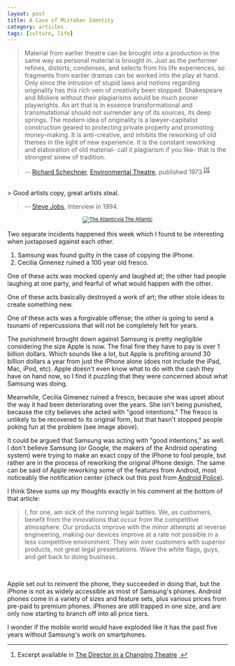 ```yaml
---
layout: post
title: A Case of Mistaken Identity 
category: articles
tags: [culture, life]
---
```


> Material from earlier theatre can be brought into a production in the same way as personal material is brought in. Just as the performer refines, distorts, condenses, and selects from his life experiences, so fragments from earlier dramas can be worked into the play at hand. Only since the intrusion of stupid laws and notions regarding originality has this rich vein of creativity been stopped. Shakespeare and Moliere without their plagiarisms would be much poorer playwrights. An art that is in essence transformational and transmutational should not surrender any of its sources, its deep springs. The modern idea of originality is a lawyer-capitalist construction geared to protecting private property and promoting money-making. It is anti-creative, and inhibits the reworking of old themes in the light of new experience. It is the constant reworking and elaboration of old material- call it plagiarism if you like- that is the strongest sinew of tradition.            

> -- [Richard Schechner](http://performance.tisch.nyu.edu/object/SchechnerR.html "Richard Schechner at NYU"), [Environmental Theatre](http://www.amazon.com/gp/product/1557831785/ref=as_li_tl?ie=UTF8&camp=1789&creative=390957&creativeASIN=1557831785&linkCode=as2&tag=four0b-20&linkId=URVYJ6X3SHRVIC57 "Environmental Theatre"), published 1973.<sup><a href="#fn:1" id="fnref:1" title="see footnote" class="footnote">[1]</a></sup></p>

 <br>
> Good artists copy, great artists steal. 

> -- [Steve Jobs](http://www.youtube.com/watch?v=CW0DUg63lqU "Steve Jobs | YouTube"), Interview in 1994. 

<div style="width:200 px; font-size:80%; text-align:center;"><a href="http://www.theatlanticwire.com/global/2012/08/fresco-defacing-octogenarian-officially-internet-hero/56169/">
<img src="http://cdn.theatlanticwire.com/img/upload/2012/08/24/A0_5lFKCEAA2vSc.jpg" alt="The Atlantic" style="padding-bottom:0.2em;">via The Atlantic</div></a>

Two separate incidents happened this week which I found to be interesting when juxtaposed against each other. 

1. Samsung was found guilty in the case of copying the iPhone. 
2. Cecilia Gimenez ruined a 100 year old fresco. 


One of these acts was mocked openly and laughed at; the other had people laughing at one party, and fearful of what would happen with the other. 

One of these acts basically destroyed a work of art; the other stole ideas to create something new. 

One of these acts was a forgivable offense; the other is going to send a tsunami of repercussions that will not be completely felt for years. 

The punishment brought down against Samsung is pretty negligible considering the size Apple is now. The final fine they have to pay is over 1 billion dollars. Which sounds like a lot, but Apple is profiting around 30 billion dollars a year from just the iPhone alone (does not include the iPad, Mac, iPod, etc). Apple doesn't even know what to do with the cash they have on hand now, so I find it puzzling that they were concerned about what Samsung was doing. 

Meanwhile, Cecilia Gimenez ruined a fresco, because she was upset about the way it had been deteriorating over the years. She isn't being punished, because the city believes she acted with "good intentions." The fresco is unlikely to be recovered to its original form, but that hasn't stopped people poking fun at the problem (see image above). 

 It could be argued that Samsung was acting with "good intentions," as well. I don't believe Samsung (or Google, the makers of the Android operating system) were trying to make an exact copy of the iPhone to fool people, but rather are in the process of reworking the original iPhone design. The same can be said of Apple reworking some of the features from Android, most noticeably the notification center (check out this post from [Android Police](http://www.androidpolice.com/2012/02/17/in-depth-analysis-androids-notification-bar-patent-and-how-apple-may-or-may-not-infringe-it/ "In Depth Analysis: Android's Notification Bar Patent | Android Police")). 
 
  I think Steve sums up my thoughts exactly in his comment at the bottom of that article:
  
   > I, for one, am sick of the running legal battles. We, as customers, benefit from the innovations that occur from the competitive atmosphere. Our products improve with the minor attempts at reverse engineering, making our devices improve at a rate not possible in a less competitive environment. They win over customers with superior products, not great legal presentations. Wave the white flags, guys, and get back to doing business.
   <br>
    
Apple set out to reinvent the phone, they succeeded in doing that, but the iPhone is not as widely accessible as most of Samsung's phones. Android phones come in a variety of sizes and feature sets, plus various prices from pre-paid to premium phones. iPhones are still trapped in one size, and are only now starting to branch off into all price tiers. 

I wonder if the mobile world would have exploded like it has the past five years without Samsung's work on smartphones. 
<div class="footnotes">
<hr />
<ol>

<li id="fn:1">
<p>Excerpt available in <a href="http://books.google.ca/books/about/The_Director_in_a_Changing_Theatre.html?id=gawOAAAAQAAJ&amp;redir_esc=y" title="The Director in a Changing Theatre">The Director in a Changing Theatre</a> <a href="#fnref:1" title="return to article" class="reversefootnote">&#160;&#8617;</a></p>
</li>

</ol>
</div>
